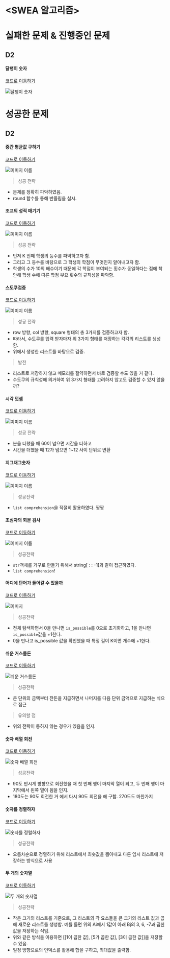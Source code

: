 # <SWEA 알고리즘> 

# 실패한 문제 & 진행중인 문제

## D2

#### 달팽이 숫자

[코드로 이동하기](https://github.com/yeomkyeorae/algorithm/blob/master/SWEA/D2_snail_number.py)

![달팽이 숫자](./images/D2_snail_number.PNG)



# 성공한 문제

## D2

#### 중간 평균값 구하기

[코드로 이동하기](https://github.com/yeomkyeorae/algorithm/blob/master/SWEA/D2_mid_mean_value.py)

![이미지 이름](./images/D2_mid_mean_value.PNG)

> 성공 전략

- 문제를 정확히 파악하였음.
- round 함수를 통해 반올림을 실시.



#### 조교의 성적 매기기

[코드로 이동하기](https://github.com/yeomkyeorae/algorithm/blob/master/SWEA/D2_assist_grading.py)

![이미지 이름](./images/D2_assist_grading.PNG)

> 성공 전략

- 먼저 K 번째 학생의 등수를 파악하고자 함.
- 그리고 그 등수를 바탕으로 그 학생의 학점이 무엇인지 알아내고자 함. 
- 학생의 수가 10의 배수이기 때문에 각 학점이 부여되는 횟수가 동일하다는 점에 착안해 학생 수에 따른 학점 부요 횟수의 규칙성을 파악함.



#### 스도쿠검증

[코드로 이동하기](https://github.com/yeomkyeorae/algorithm/blob/master/SWEA/D2_sdoku_checking.py)

![이미지 이름](./images/D2_sdoku_checking.PNG)

> 성공 전략

- row 방향, col 방향, square 형태의 총 3가지를 검증하고자 함.
- 따라서, 수도쿠를 입력 받자마자 위 3가지 형태를 저장하는 각각의 리스트를 생성함.
- 위에서 생성한 리스트를 바탕으로 검증.

> 발전

- 리스트로 저장하지 않고 메모리를 절약하면서 바로 검증할 수도 있을 거 같다.
- 수도쿠의 규칙성에 의거하여 위 3가지 형태를 고려하지 않고도 검증할 수 있지 않을까?



#### 시각 덧셈

[코드로 이동하기](https://github.com/yeomkyeorae/algorithm/blob/master/SWEA/D2_add_time.py)

![이미지 이름](./images/D2_add_time.PNG)

> 성공 전략

- 분을 더했을 때 60이 넘으면 시간을 더하고
- 시간을 더했을 때 12가 넘으면 1~12 사이 단위로 변환



#### 지그재그숫자

[코드로 이동하기](https://github.com/yeomkyeorae/algorithm/blob/master/SWEA/D2_zigzag.py)

![이미지 이름](./images/D2_zigzag.PNG)

> 성공전략

- `list comprehension`을 적절히 활용하였다. 짱짱



#### 초심자의 회문 검사

[코드로 이동하기](https://github.com/yeomkyeorae/algorithm/blob/master/SWEA/D2_palindrome_checking.py)

![이미지 이름](./images/D2_palindrome_checking.PNG)

> 성공전략

- `str`객체를 거꾸로 만들기 위해서 string[ : : -1]과 같이 접근하였다.
- `list comprehension`!



#### 어디에 단어가 들어갈 수 있을까

[코드로 이동하기](https://github.com/yeomkyeorae/algorithm/blob/master/SWEA/D2_can_word_be_in.py)

![이미지](./images/D2_can_word_be_in.PNG)

> 성공전략

- 전체 탐색하면서 0을 만나면 `is_possible`를 0으로 초기화하고, 1을 만나면 `is_possible`값을 +1한다.
- 0을 만나고 is_possible 값을 확인했을 때 특정 길이 K이면 개수에 +1한다. 



#### 쉬운 거스름돈

[코드로 이동하기](https://github.com/yeomkyeorae/algorithm/blob/master/SWEA/D2_easy_changes.py)

![쉬운 거스름돈](./images/D2_easy_changes.PNG)

> 성공전략

- 큰 단위의 금액부터 잔돈을 지급하면서 나머지를 다음 단위 금액으로 지급하는 식으로 접근

>유의할 점

- 위의 전략이 통하지 않는 경우가 있음을 인지.

  

#### 숫자 배열 회전

[코드로 이동하기](https://github.com/yeomkyeorae/algorithm/blob/master/SWEA/D2_num_array_rotation.py)

![숫자 배열 회전](./images/D2_num_array_rotation.PNG)

> 성공전략

- 90도 반시계 방향으로 회전했을 때 첫 번째 행이 마지막 열이 되고, 두 번째 행이 마지막에서 왼쪽 열이 됨을 인지.
- 180도는 90도 회전한 거 에서 다시 90도 회전을 해 구함. 270도도 마찬가지



#### 숫자를 정렬하자

[코드로 이동하기](https://github.com/yeomkyeorae/algorithm/blob/master/SWEA/D2_sort_num.py)

![숫자를 정렬하자](./images/D2_sort_num.PNG)

> 성공전략

- 오름차순으로 정렬하기 위해 리스트에서 최솟값을 뽑아내고 다른 임시 리스트에 저장하는 방식으로 사용



#### 두 개의 숫자열

[코드로 이동하기](https://github.com/yeomkyeorae/algorithm/blob/master/SWEA/D2_two_num_lists.py)

![두 개의 숫자열](./images/D2_two_num_lists.PNG)

> 성공전략

- 작은 크기의 리스트를 기준으로, 그 리스트의 각 요소들을 큰 크기의 리스트 값과 곱해 새로운 리스트를 생성함. 예를 들면 위의 Ai에서 1값이 아래 Bj의 3, 6, -7과 곱한 값을 저장하는 식임. 
- 위와 같은 방식을 이용하면 [[1이 곱한 값], [5가 곱한 값], [3이 곱한 값]]을 저장할 수 있음.
- 일정 방향으로의 인덱스를 활용해 합을 구하고, 최대값을 출력함.